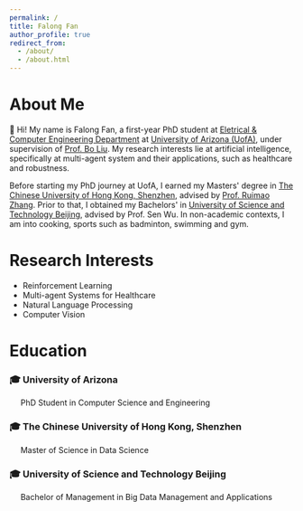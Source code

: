 ```yaml
---
permalink: /
title: Falong Fan
author_profile: true
redirect_from: 
  - /about/
  - /about.html
---
```


# About Me

👋 Hi! My name is Falong Fan, a first-year PhD student at [Eletrical & Computer Engineering Department](https://ece.engineering.arizona.edu/) at [University of Arizona (UofA)](https://www.arizona.edu/), under supervision of [Prof. Bo Liu](https://ergodicmarkovian.github.io/main/). My research interests lie at artificial intelligence, specifically at multi-agent system and their applications, such as healthcare and robustness. 

Before starting my PhD journey at UofA, I earned my Masters' degree in [The Chinese University of Hong Kong, Shenzhen](https://www.cuhk.edu.cn/en), advised by [Prof. Ruimao Zhang](http://zhangruimao.site/). Prior to that, I obtained my Bachelors' in [University of Science and Technology Beijing](https://en.ustb.edu.cn/), advised by Prof. Sen Wu. In non-academic contexts, I am into cooking, sports such as badminton, swimming and gym. 

# Research Interests
* Reinforcement Learning
* Multi-agent Systems for Healthcare
* Natural Language Processing
* Computer Vision

# Education
<h3>🎓 University of Arizona</h3>       
&nbsp;&nbsp;&nbsp;&nbsp;&nbsp;PhD Student in Computer Science and Engineering    
<h3>🎓 The Chinese University of Hong Kong, Shenzhen</h3>       
&nbsp;&nbsp;&nbsp;&nbsp;&nbsp;Master of Science in Data Science     
<h3>🎓 University of Science and Technology Beijing</h3>       
&nbsp;&nbsp;&nbsp;&nbsp;&nbsp;Bachelor of Management in Big Data Management and Applications     
